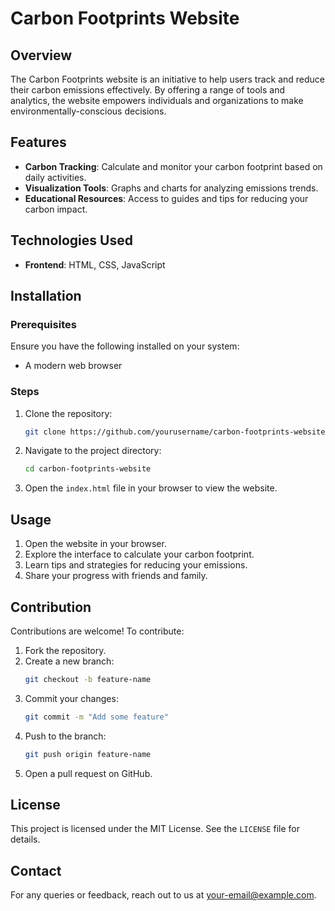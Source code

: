 # Carbon Footprints Website

## Overview
The Carbon Footprints website is an initiative to help users track and reduce their carbon emissions effectively. By offering a range of tools and analytics, the website empowers individuals and organizations to make environmentally-conscious decisions.

## Features
- **Carbon Tracking**: Calculate and monitor your carbon footprint based on daily activities.
- **Visualization Tools**: Graphs and charts for analyzing emissions trends.
- **Educational Resources**: Access to guides and tips for reducing your carbon impact.


## Technologies Used
- **Frontend**: HTML, CSS, JavaScript

## Installation

### Prerequisites
Ensure you have the following installed on your system:
- A modern web browser

### Steps
1. Clone the repository:
   ```bash
   git clone https://github.com/yourusername/carbon-footprints-website.git
   ```
2. Navigate to the project directory:
   ```bash
   cd carbon-footprints-website
   ```
3. Open the `index.html` file in your browser to view the website.

## Usage
1. Open the website in your browser.
2. Explore the interface to calculate your carbon footprint.
3. Learn tips and strategies for reducing your emissions.
4. Share your progress with friends and family.

## Contribution
Contributions are welcome! To contribute:
1. Fork the repository.
2. Create a new branch:
   ```bash
   git checkout -b feature-name
   ```
3. Commit your changes:
   ```bash
   git commit -m "Add some feature"
   ```
4. Push to the branch:
   ```bash
   git push origin feature-name
   ```
5. Open a pull request on GitHub.

## License
This project is licensed under the MIT License. See the `LICENSE` file for details.

## Contact
For any queries or feedback, reach out to us at [your-email@example.com](mailto:your-email@example.com).

